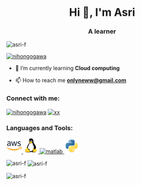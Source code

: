 <h1 align="center">Hi 👋, I'm Asri</h1>
<h3 align="center">A learner</h3>

<p align="left"> <img src="https://komarev.com/ghpvc/?username=asri-f&label=Profile%20views&color=0e75b6&style=flat" alt="asri-f" /> </p>

<p align="left"> <a href="https://twitter.com/nihongogawa" target="blank"><img src="https://img.shields.io/twitter/follow/nihongogawa?logo=twitter&style=for-the-badge" alt="nihongogawa" /></a> </p>

- 🌱 I’m currently learning **Cloud computing**

- 📫 How to reach me **onlyneww@gmail.com**

<h3 align="left">Connect with me:</h3>
<p align="left">
<a href="https://twitter.com/nihongogawa" target="blank"><img align="center" src="https://raw.githubusercontent.com/rahuldkjain/github-profile-readme-generator/master/src/images/icons/Social/twitter.svg" alt="nihongogawa" height="30" width="40" /></a>
<a href="https://linkedin.com/in/xx" target="blank"><img align="center" src="https://raw.githubusercontent.com/rahuldkjain/github-profile-readme-generator/master/src/images/icons/Social/linked-in-alt.svg" alt="xx" height="30" width="40" /></a>
</p>

<h3 align="left">Languages and Tools:</h3>
<p align="left"> <a href="https://aws.amazon.com" target="_blank" rel="noreferrer"> <img src="https://raw.githubusercontent.com/devicons/devicon/master/icons/amazonwebservices/amazonwebservices-original-wordmark.svg" alt="aws" width="40" height="40"/> </a> <a href="https://www.linux.org/" target="_blank" rel="noreferrer"> <img src="https://raw.githubusercontent.com/devicons/devicon/master/icons/linux/linux-original.svg" alt="linux" width="40" height="40"/> </a> <a href="https://www.mathworks.com/" target="_blank" rel="noreferrer"> <img src="https://upload.wikimedia.org/wikipedia/commons/2/21/Matlab_Logo.png" alt="matlab" width="40" height="40"/> </a> <a href="https://www.python.org" target="_blank" rel="noreferrer"> <img src="https://raw.githubusercontent.com/devicons/devicon/master/icons/python/python-original.svg" alt="python" width="40" height="40"/> </a> </p>

<p><img align="left" src="https://github-readme-stats.vercel.app/api/top-langs?username=asri-f&show_icons=true&locale=en&layout=compact" alt="asri-f" /></p>

<p>&nbsp;<img align="center" src="https://github-readme-stats.vercel.app/api?username=asri-f&show_icons=true&locale=en" alt="asri-f" /></p>

<p><img align="center" src="https://github-readme-streak-stats.herokuapp.com/?user=asri-f&" alt="asri-f" /></p>
